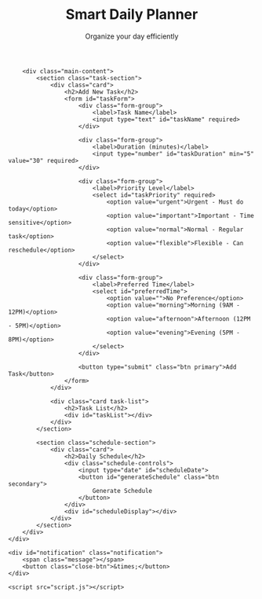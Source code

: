 <!DOCTYPE html>
<html lang="en">
<head>
    <meta charset="UTF-8">
    <meta name="viewport" content="width=device-width, initial-scale=1.0">
    <title>Smart Daily Planner</title>
    <link rel="stylesheet" href="https://cdnjs.cloudflare.com/ajax/libs/font-awesome/6.4.0/css/all.min.css">
    <link rel="stylesheet" href="mode.css">
</head>
<body>
    <div class="container">
        <header>
            <h1><i class="fas fa-calendar-check"></i> Smart Daily Planner</h1>
            <p>Organize your day efficiently</p>
        </header>

        <div class="main-content">
            <section class="task-section">
                <div class="card">
                    <h2>Add New Task</h2>
                    <form id="taskForm">
                        <div class="form-group">
                            <label>Task Name</label>
                            <input type="text" id="taskName" required>
                        </div>

                        <div class="form-group">
                            <label>Duration (minutes)</label>
                            <input type="number" id="taskDuration" min="5" value="30" required>
                        </div>

                        <div class="form-group">
                            <label>Priority Level</label>
                            <select id="taskPriority" required>
                                <option value="urgent">Urgent - Must do today</option>
                                <option value="important">Important - Time sensitive</option>
                                <option value="normal">Normal - Regular task</option>
                                <option value="flexible">Flexible - Can reschedule</option>
                            </select>
                        </div>

                        <div class="form-group">
                            <label>Preferred Time</label>
                            <select id="preferredTime">
                                <option value="">No Preference</option>
                                <option value="morning">Morning (9AM - 12PM)</option>
                                <option value="afternoon">Afternoon (12PM - 5PM)</option>
                                <option value="evening">Evening (5PM - 8PM)</option>
                            </select>
                        </div>

                        <button type="submit" class="btn primary">Add Task</button>
                    </form>
                </div>

                <div class="card task-list">
                    <h2>Task List</h2>
                    <div id="taskList"></div>
                </div>
            </section>

            <section class="schedule-section">
                <div class="card">
                    <h2>Daily Schedule</h2>
                    <div class="schedule-controls">
                        <input type="date" id="scheduleDate">
                        <button id="generateSchedule" class="btn secondary">
                            Generate Schedule
                        </button>
                    </div>
                    <div id="scheduleDisplay"></div>
                </div>
            </section>
        </div>
    </div>

    <div id="notification" class="notification">
        <span class="message"></span>
        <button class="close-btn">&times;</button>
    </div>

    <script src="script.js"></script>
</body>
</html>
